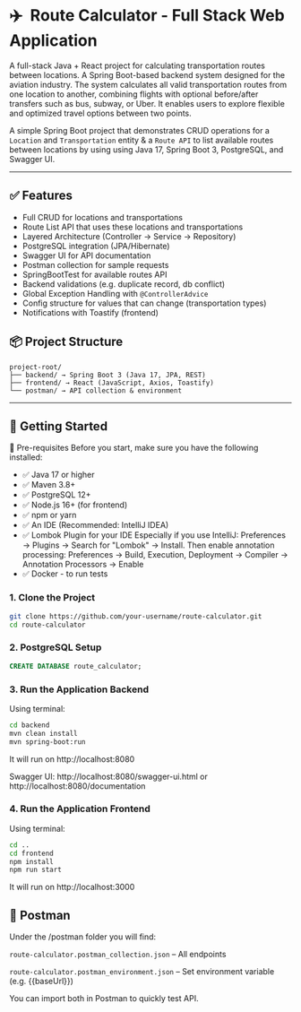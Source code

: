 # ✈️ ️ Route Calculator - Full Stack Web Application
A full-stack Java + React project for calculating transportation routes between locations. A Spring Boot-based backend system designed for the aviation industry. The system calculates all valid transportation routes from one location to another, combining flights with optional before/after transfers such as bus, subway, or Uber. It enables users to explore flexible and optimized travel options between two points.

A simple Spring Boot project that demonstrates CRUD operations for a `Location` and `Transportation` entity & a `Route API` to list available routes between locations by using using Java 17, Spring Boot 3, PostgreSQL, and Swagger UI.

---
## ✅ Features

- Full CRUD for locations and transportations
- Route List API that uses these locations and transportations
- Layered Architecture (Controller → Service → Repository)
- PostgreSQL integration (JPA/Hibernate)
- Swagger UI for API documentation
- Postman collection for sample requests
- SpringBootTest for available routes API
- Backend validations (e.g. duplicate record, db conflict)
- Global Exception Handling with `@ControllerAdvice`
- Config structure for values that can change (transportation types)
- Notifications with Toastify (frontend)

## 📦 Project Structure
```
project-root/
├── backend/ → Spring Boot 3 (Java 17, JPA, REST)
├── frontend/ → React (JavaScript, Axios, Toastify)
└── postman/ → API collection & environment
```
---

## 🚀 Getting Started

🔧 Pre-requisites
Before you start, make sure you have the following installed:

- ✅ Java 17 or higher
- ✅ Maven 3.8+
- ✅ PostgreSQL 12+
- ✅ Node.js 16+ (for frontend)
- ✅ npm or yarn
- ✅ An IDE (Recommended: IntelliJ IDEA)
- ✅ Lombok Plugin for your IDE
Especially if you use IntelliJ:
Preferences → Plugins → Search for "Lombok" → Install.
Then enable annotation processing:
Preferences → Build, Execution, Deployment → Compiler → Annotation Processors → Enable
- ✅ Docker - to run tests

### 1. Clone the Project
```bash
git clone https://github.com/your-username/route-calculator.git
cd route-calculator
```
### 2. PostgreSQL Setup
```sql
CREATE DATABASE route_calculator;
```

### 3. Run the Application Backend
   Using terminal:
   ```bash
   cd backend
   mvn clean install
   mvn spring-boot:run
   ```
It will run on http://localhost:8080

Swagger UI: http://localhost:8080/swagger-ui.html or http://localhost:8080/documentation

### 4. Run the Application Frontend
Using terminal:
   ```bash
   cd ..
   cd frontend
   npm install
   npm run start
   ```
It will run on http://localhost:3000

## 🧭 Postman
Under the /postman folder you will find:

`route-calculator.postman_collection.json` – All endpoints

`route-calculator.postman_environment.json` – Set environment variable (e.g. {{baseUrl}})

You can import both in Postman to quickly test API.

